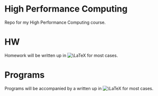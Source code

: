 # High Performance Computing
Repo for my High Performance Computing course.

# HW
Homework will be written up in <HTML><img src="https://latex.codecogs.com/gif.latex?\LaTeX" title="\LaTeX" /></HTML> for most cases.

# Programs
Programs will be accompanied by a written up in <HTML><img src="https://latex.codecogs.com/gif.latex?\LaTeX" title="\LaTeX" /></HTML> for most cases.
